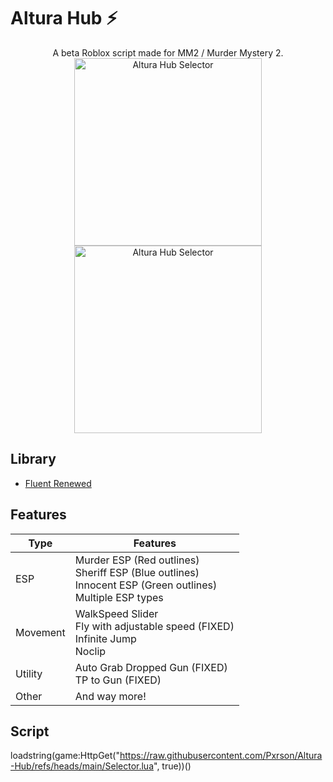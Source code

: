 # Altura Hub ⚡

<div align="center">
A beta Roblox script made for MM2 / Murder Mystery 2.



<img src="https://github.com/user-attachments/assets/4ce93e8e-e9a8-4ac5-b10c-945757da25ca" alt="Altura Hub Selector" width="300">
<img src="https://github.com/user-attachments/assets/e61452cb-39b9-45fb-b8db-04b0e516316a" alt="Altura Hub Selector" width="300">
</div>



## Library

- [Fluent Renewed](https://github.com/ActualMasterOogway/Fluent-Renewed)

## Features

| Type | Features |
|------|----------|
| ESP | Murder ESP (Red outlines)<br>Sheriff ESP (Blue outlines)<br>Innocent ESP (Green outlines)<br>Multiple ESP types |
| Movement | WalkSpeed Slider<br>Fly with adjustable speed (FIXED)<br>Infinite Jump<br>Noclip |
| Utility | Auto Grab Dropped Gun (FIXED)<br>TP to Gun (FIXED) |
| Other | And way more! |

## Script

loadstring(game:HttpGet("https://raw.githubusercontent.com/Pxrson/Altura-Hub/refs/heads/main/Selector.lua", true))()
